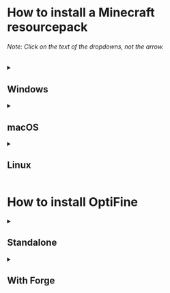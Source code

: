 # How to install a Minecraft resourcepack
###### Note: Click on the text of the dropdowns, not the arrow.
<details>
  <summary><h2>Windows</h2></summary>
  <ul><li><p>Press <kbd>⊞ Win</kbd> <kbd>R</kbd></p></li>
  <li><p>Type <code>%appdata%\.minecraft\resourcepacks</code></p></li>
  <li><p>Move resourcepack file (commonly .zip) into the folder that opened</p></li></ul>
</details>
<details>
  <summary><h2>macOS</h2></summary>
  <ul><li><p>Open Finder</p></li>
  <li><p>Type <kbd>⌘</kbd> <kbd>⇧</kbd> <kbd>G</kbd></p></li>
  <li><p>Type <code>~/Library/Application Support/minecraft/resourcepacks</code> OR <code>~/Library/Application\ Support/minecraft/resourcepacks</code></li></p>
  <li><p>Move resourcepack file (commonly .zip) into the folder that opened</p></li></ul>
</details>
  <details>
  <summary><h2>Linux</h2></summary>
  <ul><li><p>Open the Terminal</p></li>
  <li><p>Type <code>cd ~/minecraft</code></p></li>
  <li><h5>GNOME: Type <code>nautilus .</code> WITH the period</li><h5>
  <li><h5>KDE: Type <code>dolphin . &</code> WITH the period and ampersand</h5></li>
  <li><p>Move resourcepack file (commonly .zip) into the folder that opened</p></li></ul>
  </details>
<h1>How to install OptiFine</h1>
<details>
  <summary><h2>Standalone</h2></summary>
  <ul>
    <li><p>Download <a href=https://optifine.net/downloads>OptiFine</a></p><li>
    <li><p>Open the .jar file</p></li>
    <li><p>Press install</p></li>
    <li><p>Launch the "OptiFine" version in the launcher<p></li>
  </ul>
  </details>
  <details>
  <summary><h2>With Forge</h2></summary>
  <ul>
    <li><p>

